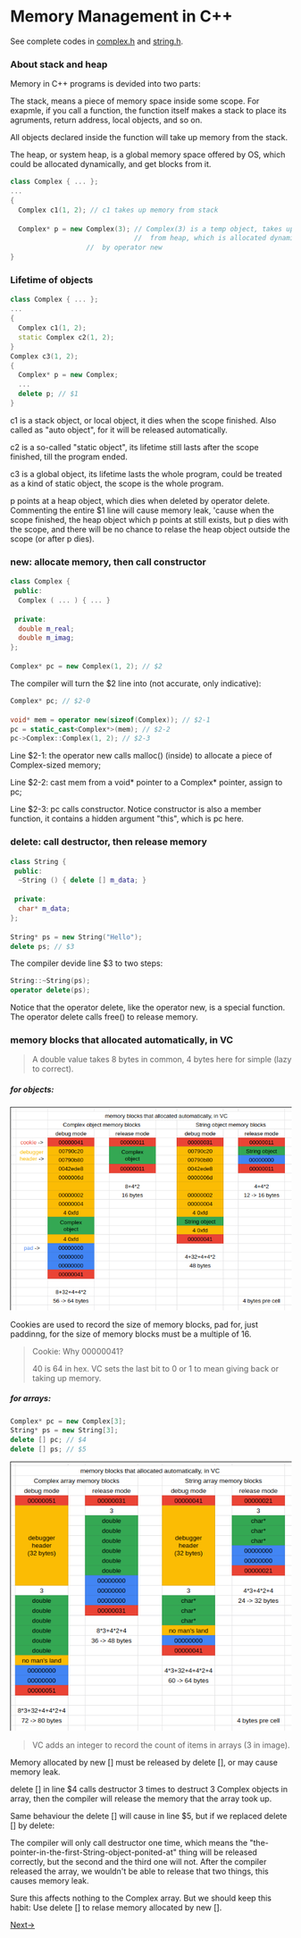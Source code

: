 # Memory Management in C++

See complete codes in [complex.h](./codes/complex.h) and [string.h](./codes/string.h).

### About stack and heap

Memory in C++ programs is devided into two parts:

The stack, means a piece of memory space inside some scope. For exapmle, if you call a function, the function itself makes a stack to place its agruments, return address, local objects, and so on.

All objects declared inside the function will take up memory from the stack.

The heap, or system heap, is a global memory space offered by OS, which could be allocated dynamically, and get blocks from it.


```cpp
class Complex { ... };
...
{
  Complex c1(1, 2); // c1 takes up memory from stack

  Complex* p = new Complex(3); // Complex(3) is a temp object, takes up memory
                               //  from heap, which is allocated dynamically
			       //  by operator new
}

```

### Lifetime of objects

```cpp
class Complex { ... };
...
{
  Complex c1(1, 2);
  static Complex c2(1, 2);
}
Complex c3(1, 2);
{
  Complex* p = new Complex;
  ...
  delete p; // $1
}
```

c1 is a stack object, or local object, it dies when the scope finished. Also called as "auto object", for it will be released automatically.

c2 is a so-called "static object", its lifetime still lasts after the scope finished, till the program ended.

c3 is a global object, its lifetime lasts the whole program, could be treated as a kind of static object, the scope is the whole program.

p points at a heap object, which dies when deleted by operator delete. Commenting the entire $1 line will cause memory leak, 'cause when the scope finished, the heap object which p points at still exists, but p dies with the scope, and there will be no chance to relase the heap object outside the scope (or after p dies).

### new: allocate memory, then call constructor

```cpp
class Complex {
 public:
  Complex ( ... ) { ... }

 private:
  double m_real;
  double m_imag;
};

Complex* pc = new Complex(1, 2); // $2
```

The compiler will turn the $2 line into (not accurate, only indicative):

```cpp
Complex* pc; // $2-0

void* mem = operator new(sizeof(Complex)); // $2-1
pc = static_cast<Complex*>(mem); // $2-2
pc->Complex::Complex(1, 2); // $2-3
```

Line $2-1: the operator new calls malloc() (inside) to allocate a piece of Complex-sized memory;

Line $2-2: cast mem from a void\* pointer to a Complex\* pointer, assign to pc;

Line $2-3: pc calls constructor. Notice constructor is also a member function, it contains a hidden argument "this", which is pc here.

### delete: call destructor, then release memory

```cpp
class String {
 public:
  ~String () { delete [] m_data; }

 private:
  char* m_data;
};

String* ps = new String("Hello");
delete ps; // $3
```

The compiler devide line $3 to two steps:

```cpp
String::~String(ps);
operator delete(ps);
```

Notice that the operator delete, like the operator new, is a special function. The operator delete calls free() to release memory.

### memory blocks that allocated automatically, in VC

> A double value takes 8 bytes in common, 4 bytes here for simple (lazy to correct).

##### for objects:

![](images/2021-02-25-222217_673x485_scrot.png)

Cookies are used to record the size of memory blocks, pad for, just paddinng, for the size of memory blocks must be a multiple of 16.

> Cookie: Why 00000041?
> 
> 40 is 64 in hex. VC sets the last bit to 0 or 1 to mean giving back or taking up memory.

##### for arrays:

```cpp
Complex* pc = new Complex[3];
String* ps = new String[3];
delete [] pc; // $4
delete [] ps; // $5
```

![](images/2021-02-25-222234_592x566_scrot.png)

> VC adds an integer to record the count of items in arrays (3 in image).

Memory allocated by new [] must be released by delete [], or may cause memory leak.

delete [] in line $4 calls destructor 3 times to destruct 3 Complex objects in array, then the compiler will release the memory that the array took up.

Same behaviour the delete [] will cause in line $5, but if we replaced delete [] by delete:

The compiler will only call destructor one time, which means the "the-pointer-in-the-first-String-object-ponited-at" thing will be released correctly, but the second and the third one will not. After the compiler released the array, we wouldn't be able to release that two things, this causes memory leak.

Sure this affects nothing to the Complex array. But we should keep this habit: Use delete [] to relase memory allocated by new [].

[Next->](./02_static_members.md)
